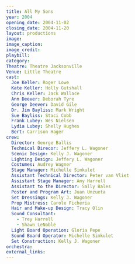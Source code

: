 ```yaml
---
title: All My Sons
year: 2004
opening_date: 2004-11-02
closing_date: 2004-11-20
layout: productions
image:
image_caption:
image_credit:
playbill: 
category: 
Theatre: Theatre Jacksonville
Venue: Little Theatre
cast:
  Joe Keller: Roger Lowe
  Kate Keller: Holly Gutshall
  Chris Keller: Jack Wallace
  Ann Deever: Deborah Tyre
  George Deever: David Gile
  Dr. Jim Bayliss: Mark Wright
  Sue Bayliss: Staci Cobb
  Frank Lubey: Wes Nielsen
  Lydia Lubey: Shelly Hughes
  Bert: Carrison Hager
crew:
  Director: George Ballis
  Technical Direcor: Jeffery L. Wagoner
  Scenic Design: Kelly J. Wagoner
  Lighting Design: Jeffery L. Wagoner
  Costumes: Audrey Wagner
  Stage Manager: Michelle Simkulet
  Assistant Technical Director: Peter van Vliet
  Assistant Stage Manager: Amy Harrell
  Assistant to the Director: Sally Bales
  Poster and Program Art: Juan Unzueta
  Set Dressings: Kelly J. Wagoner
  Prop Mistress: Carole Ficheria
  Hair and Make-up Design: Tracy Olin
  Sound Consultant: 
    - Trey Harrell
    - Shawn LeNoble
  Light Board Operation: Gloria Pepe
  Sound Board Operator: Michelle Simkulet
  Set Construction: Kelly J. Wagoner
orchestra:
external_links:
---
```

